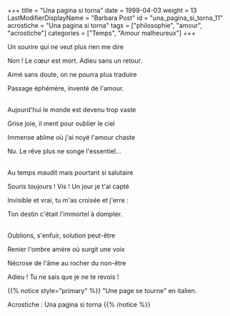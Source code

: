 +++
title = "Una pagina si torna"
date = 1999-04-03
weight = 13
LastModifierDisplayName = "Barbara Post"
id = "una_pagina_si_torna_11"
acrostiche = "Una pagina si torna"
tags = ["philosophie", "amour", "acrostiche"]
categories = ["Temps", "Amour malheureux"]
+++

Un sourire qui ne veut plus rien me dire

Non ! Le cœur est mort. Adieu sans un retour.

Aimé sans doute, on ne pourra plus traduire

Passage éphémère, inventé de l'amour.

 \
Aujourd'hui le monde est devenu trop vaste

Grise joie, il ment pour oublier le ciel

Immense abîme où j'ai noyé l'amour chaste

Nu. Le rêve plus ne songe l'essentiel...

 \
Au temps maudit mais pourtant si salutaire

Souris toujours ! Vis ! Un jour je t'ai capté

Invisible et vrai, tu m'as croisée et j'erre :

Ton destin c'était l'immortel à dompter.

 \
Oublions, s'enfuir, solution peut-être

Renier l'ombre amère où surgit une voix

Nécrose de l'âme au rocher du non-être

Adieu ! Tu ne sais que je ne te revois !

{{% notice style="primary" %}}
\"Une page se tourne\" en italien.

Acrostiche : Una pagina si torna
{{% /notice %}}
